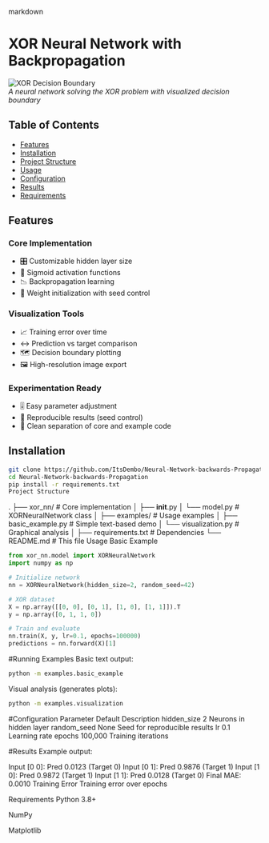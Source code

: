 markdown
# XOR Neural Network with Backpropagation

![XOR Decision Boundary](examples/xor_results.png)  
*A neural network solving the XOR problem with visualized decision boundary*

## Table of Contents
- [Features](#features)
- [Installation](#installation)
- [Project Structure](#project-structure)
- [Usage](#usage)
- [Configuration](#configuration)
- [Results](#results)
- [Requirements](#requirements)

## Features

### Core Implementation
- 🎛️ Customizable hidden layer size
- 🔮 Sigmoid activation functions
- 📉 Backpropagation learning
- 🎲 Weight initialization with seed control

### Visualization Tools
- 📈 Training error over time
- ↔️ Prediction vs target comparison
- 🗺️ Decision boundary plotting
- 🖼️ High-resolution image export

### Experimentation Ready
- 🎚️ Easy parameter adjustment
- 🔁 Reproducible results (seed control)
- 🧹 Clean separation of core and example code

## Installation

```bash
git clone https://github.com/ItsDembo/Neural-Network-backwards-Propagation.git
cd Neural-Network-backwards-Propagation
pip install -r requirements.txt
Project Structure
```
.
├── xor_nn/                   # Core implementation
│   ├── __init__.py
│   └── model.py              # XORNeuralNetwork class
│
├── examples/                 # Usage examples
│   ├── basic_example.py      # Simple text-based demo
│   └── visualization.py      # Graphical analysis
│
├── requirements.txt          # Dependencies
└── README.md                 # This file
Usage
Basic Example
```python
from xor_nn.model import XORNeuralNetwork
import numpy as np

# Initialize network
nn = XORNeuralNetwork(hidden_size=2, random_seed=42)

# XOR dataset
X = np.array([[0, 0], [0, 1], [1, 0], [1, 1]]).T
y = np.array([0, 1, 1, 0])

# Train and evaluate
nn.train(X, y, lr=0.1, epochs=100000)
predictions = nn.forward(X)[1]
```
#Running Examples
Basic text output:

```bash
python -m examples.basic_example
```
Visual analysis (generates plots):

```bash
python -m examples.visualization
```
#Configuration
Parameter	Default	Description
hidden_size	2	Neurons in hidden layer
random_seed	None	Seed for reproducible results
lr	0.1	Learning rate
epochs	100,000	Training iterations

#Results
Example output:

Input [0 0]: Pred 0.0123 (Target 0)
Input [0 1]: Pred 0.9876 (Target 1)
Input [1 0]: Pred 0.9872 (Target 1)
Input [1 1]: Pred 0.0128 (Target 0)
Final MAE: 0.0010
Training Error
Training error over epochs

Requirements
Python 3.8+

NumPy

Matplotlib
